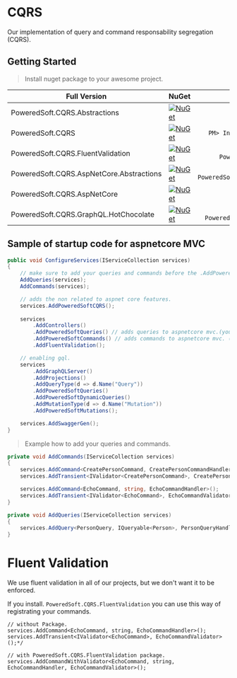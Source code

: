 # CQRS

Our implementation of query and command responsability segregation (CQRS).

## Getting Started

> Install nuget package to your awesome project.

| Full Version                 | NuGet                                                                                                                                                                                                                                                              |                                          NuGet Install |
| ---------------------------- | ------------------------------------------------------------------------------------------------------------------------------------------------------------------------------------------------------------------------------------------------------------------ | -----------------------------------------------------: |
| PoweredSoft.CQRS.Abstractions     | <a href="https://www.nuget.org/packages/PoweredSoft.CQRS.Abstractions/" target="_blank">[![NuGet](https://img.shields.io/nuget/v/PoweredSoft.CQRS.Abstractions.svg?style=flat-square&label=nuget)](https://www.nuget.org/packages/PoweredSoft.CQRS.Asbtractions/)</a>             |     ```PM> Install-Package PoweredSoft.CQRS.Abstractions ``` |
| PoweredSoft.CQRS     | <a href="https://www.nuget.org/packages/PoweredSoft.CQRS/" target="_blank">[![NuGet](https://img.shields.io/nuget/v/PoweredSoft.CQRS.svg?style=flat-square&label=nuget)](https://www.nuget.org/packages/PoweredSoft.CQRS/)</a>             |     ```PM> Install-Package PoweredSoft.CQRS ``` |
| PoweredSoft.CQRS.FluentValidation     | <a href="https://www.nuget.org/packages/PoweredSoft.CQRS.FluentValidation/" target="_blank">[![NuGet](https://img.shields.io/nuget/v/PoweredSoft.CQRS.FluentValidation.svg?style=flat-square&label=nuget)](https://www.nuget.org/packages/PoweredSoft.CQRS.FluentValidation/)</a>             |     ```PM> Install-Package PoweredSoft.CQRS.FluentValidation ``` |
| PoweredSoft.CQRS.AspNetCore.Abstractions     | <a href="https://www.nuget.org/packages/PoweredSoft.CQRS.AspNetCore.Abstractions/" target="_blank">[![NuGet](https://img.shields.io/nuget/v/PoweredSoft.CQRS.AspNetCore.Abstractions.svg?style=flat-square&label=nuget)](https://www.nuget.org/packages/PoweredSoft.CQRS.AspNetCore.Abstractions/)</a>             |     ```PM> Install-Package PoweredSoft.CQRS.AspNetCore.Abstractions ``` |
| PoweredSoft.CQRS.AspNetCore     | <a href="https://www.nuget.org/packages/PoweredSoft.CQRS.AspNetCore/" target="_blank">[![NuGet](https://img.shields.io/nuget/v/PoweredSoft.CQRS.AspNetCore.svg?style=flat-square&label=nuget)](https://www.nuget.org/packages/PoweredSoft.CQRS.AspNetCore/)</a>             |     ```PM> Install-Package PoweredSoft.CQRS.AspNetCore ``` |
| PoweredSoft.CQRS.GraphQL.HotChocolate     | <a href="https://www.nuget.org/packages/PoweredSoft.CQRS.GraphQL.HotChocolate/" target="_blank">[![NuGet](https://img.shields.io/nuget/v/PoweredSoft.CQRS.GraphQL.HotChocolate.svg?style=flat-square&label=nuget)](https://www.nuget.org/packages/PoweredSoft.CQRS.GraphQL.HotChocolate/)</a>             |     ```PM> Install-Package PoweredSoft.CQRS.GraphQL.HotChocolate ``` |


## Sample of startup code for aspnetcore MVC

```csharp
public void ConfigureServices(IServiceCollection services)
{
    // make sure to add your queries and commands before the .AddPoweredSoftQueries and .AddPoweredSoftCommands
    AddQueries(services);
    AddCommands(services);

    // adds the non related to aspnet core features.
    services.AddPoweredSoftCQRS();
    
    services
        .AddControllers()
        .AddPoweredSoftQueries() // adds queries to aspnetcore mvc.(you can make it configurable to load balance only commands on a instance)
        .AddPoweredSoftCommands() // adds commands to aspnetcore mvc. (you can make it configurable to load balance only commands on a instance)
        .AddFluentValidation();

    // enabling gql.
    services
        .AddGraphQLServer()
        .AddProjections()
        .AddQueryType(d => d.Name("Query"))
        .AddPoweredSoftQueries()
        .AddPoweredSoftDynamicQueries()
        .AddMutationType(d => d.Name("Mutation"))
        .AddPoweredSoftMutations();

    services.AddSwaggerGen();
}
```
> Example how to add your queries and commands.

```csharp
private void AddCommands(IServiceCollection services)
{
    services.AddCommand<CreatePersonCommand, CreatePersonCommandHandler>();
    services.AddTransient<IValidator<CreatePersonCommand>, CreatePersonCommandValidator>();

    services.AddCommand<EchoCommand, string, EchoCommandHandler>();
    services.AddTransient<IValidator<EchoCommand>, EchoCommandValidator>();
}

private void AddQueries(IServiceCollection services)
{
    services.AddQuery<PersonQuery, IQueryable<Person>, PersonQueryHandler>();
}
```
# Fluent Validation

We use fluent validation in all of our projects, but we don't want it to be enforced.

If you install. ```PoweredSoft.CQRS.FluentValidation``` you can use this way of registrating your commands.

```chsarp
// without Package.
services.AddCommand<EchoCommand, string, EchoCommandHandler>();
services.AddTransient<IValidator<EchoCommand>, EchoCommandValidator>();*/

// with PoweredSoft.CQRS.FluentValidation package.
services.AddCommandWithValidator<EchoCommand, string, EchoCommandHandler, EchoCommandValidator>();
```
